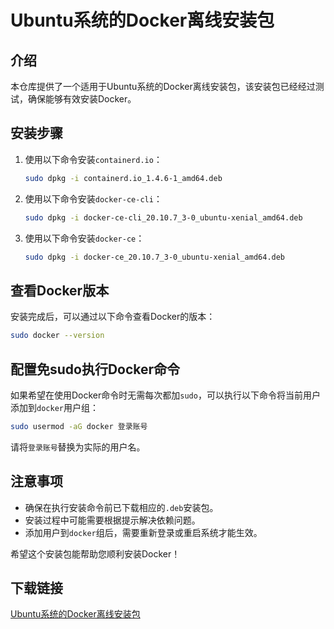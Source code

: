 # Ubuntu系统的Docker离线安装包

## 介绍
本仓库提供了一个适用于Ubuntu系统的Docker离线安装包，该安装包已经经过测试，确保能够有效安装Docker。

## 安装步骤
1. 使用以下命令安装`containerd.io`：
   ```bash
   sudo dpkg -i containerd.io_1.4.6-1_amd64.deb
   ```
2. 使用以下命令安装`docker-ce-cli`：
   ```bash
   sudo dpkg -i docker-ce-cli_20.10.7_3-0_ubuntu-xenial_amd64.deb
   ```
3. 使用以下命令安装`docker-ce`：
   ```bash
   sudo dpkg -i docker-ce_20.10.7_3-0_ubuntu-xenial_amd64.deb
   ```

## 查看Docker版本
安装完成后，可以通过以下命令查看Docker的版本：
```bash
sudo docker --version
```

## 配置免sudo执行Docker命令
如果希望在使用Docker命令时无需每次都加`sudo`，可以执行以下命令将当前用户添加到`docker`用户组：
```bash
sudo usermod -aG docker 登录账号
```
请将`登录账号`替换为实际的用户名。

## 注意事项
- 确保在执行安装命令前已下载相应的`.deb`安装包。
- 安装过程中可能需要根据提示解决依赖问题。
- 添加用户到`docker`组后，需要重新登录或重启系统才能生效。

希望这个安装包能帮助您顺利安装Docker！

## 下载链接

[Ubuntu系统的Docker离线安装包](https://pan.quark.cn/s/8b5d1515b40a)